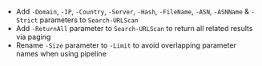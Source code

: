 - Add `-Domain`, `-IP`, `-Country`, `-Server`, `-Hash`, `-FileName`, `-ASN`, `-ASNName` & `-Strict` parameters to `Search-URLScan`
- Add `-ReturnAll` parameter to `Search-URLScan` to return all related results via paging
- Rename `-Size` parameter to `-Limit` to avoid overlapping parameter names when using pipeline